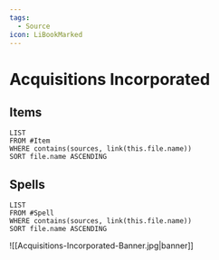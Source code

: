 ```yaml
---
tags:
  - Source
icon: LiBookMarked
---
```


# Acquisitions Incorporated

## Items
```dataview
LIST
FROM #Item 
WHERE contains(sources, link(this.file.name))
SORT file.name ASCENDING
```

## Spells

```dataview
LIST
FROM #Spell
WHERE contains(sources, link(this.file.name))
SORT file.name ASCENDING
```

![[Acquisitions-Incorporated-Banner.jpg|banner]]

